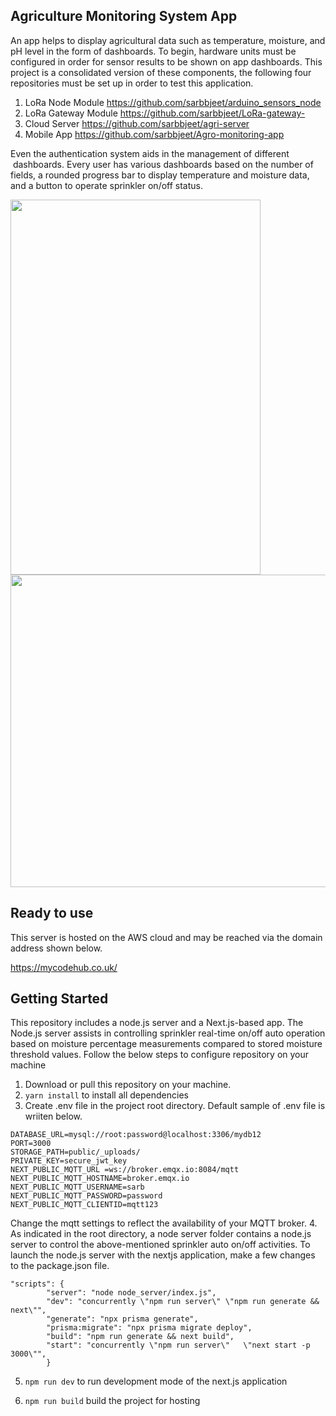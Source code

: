 ## Agriculture Monitoring System App
An app helps to display agricultural data such as temperature, moisture, and pH level in the form of dashboards. To begin, hardware units must be configured in order for sensor results to be shown on app dashboards. This project is a consolidated version of these components, the following four repositories must be set up in order to test this application.
1. LoRa Node Module  https://github.com/sarbbjeet/arduino_sensors_node 
2. LoRa Gateway Module https://github.com/sarbbjeet/LoRa-gateway-
3. Cloud Server https://github.com/sarbbjeet/agri-server
4. Mobile App https://github.com/sarbbjeet/Agro-monitoring-app

Even the authentication system aids in the management of different  dashboards. Every user has various dashboards based on the number of fields, 
a rounded progress bar to display temperature and moisture data, and a button to operate sprinkler on/off status.

<div>
   <img src="https://user-images.githubusercontent.com/9445093/211199764-8c4634c1-d960-4fde-b735-0695e0484c59.png" width="400" height="600">    
   </div>

<div>
 <img src="https://user-images.githubusercontent.com/9445093/211201133-b3c10a55-450e-41c1-8749-0206a1d4c6a2.jpg" width="900" height="500">  
</div>

## Ready to use
This server is hosted on the AWS cloud and may be reached via the domain address shown below.

https://mycodehub.co.uk/

## Getting Started
This repository includes a node.js server and a Next.js-based app. The Node.js server assists in controlling sprinkler real-time on/off auto operation based on moisture percentage measurements compared to stored moisture threshold values.
Follow the below steps to configure repository on your machine
1. Download or pull this repository on your machine.
2. ``` yarn install ``` to install all dependencies 
3. Create .env file in the project root directory. 
Default sample of .env file is wriiten below.
```
DATABASE_URL=mysql://root:password@localhost:3306/mydb12
PORT=3000
STORAGE_PATH=public/_uploads/
PRIVATE_KEY=secure_jwt_key
NEXT_PUBLIC_MQTT_URL =ws://broker.emqx.io:8084/mqtt
NEXT_PUBLIC_MQTT_HOSTNAME=broker.emqx.io
NEXT_PUBLIC_MQTT_USERNAME=sarb
NEXT_PUBLIC_MQTT_PASSWORD=password
NEXT_PUBLIC_MQTT_CLIENTID=mqtt123
```
Change the mqtt settings to reflect the availability of your MQTT broker.
4. As indicated in the root directory, a node server folder contains a node.js server to control the above-mentioned sprinkler auto on/off activities.
To launch the node.js server with the nextjs application, make a few changes to the package.json file.
```
"scripts": {
        "server": "node node_server/index.js",
        "dev": "concurrently \"npm run server\" \"npm run generate && next\"",
        "generate": "npx prisma generate",
        "prisma:migrate": "npx prisma migrate deploy",
        "build": "npm run generate && next build",
        "start": "concurrently \"npm run server\"   \"next start -p 3000\"",
        }
```


5. ``` npm run dev ``` to run development mode of the next.js application 

6. ``` npm run build ``` build the project for hosting 

